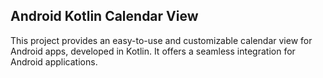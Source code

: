 ## Android Kotlin Calendar View

This project provides an easy-to-use and customizable calendar view for Android apps, developed in Kotlin. It offers a seamless integration for Android applications.

